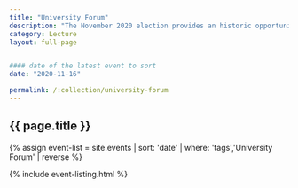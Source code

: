 ```yaml
---
title: "University Forum"
description: "The November 2020 election provides an historic opportunity to shape our future, both in California and the nation. The race for President and Congressional races stands to fundamentally shape the future of race relations, environmental protections, immigration reform, healthcare and health disparities, employment conditions and labor regulation, along with efforts to address the pandemic."
category: Lecture
layout: full-page


#### date of the latest event to sort
date: "2020-11-16"

permalink: /:collection/university-forum
---
```

<section id="main-content">
<div class="grid-container large">
<section class="heading">
<h2 class="underline">{{ page.title }}</h2>
</section>

<div class="events-card-list fade-out-siblings">
{% assign event-list = site.events | sort: 'date' | where: 'tags','University Forum' | reverse %}

{% include event-listing.html %}

